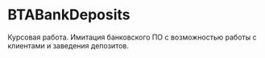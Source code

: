 # BTABankDeposits
Курсовая работа.
Имитация банковского ПО с возможностью работы с клиентами и заведения депозитов.
